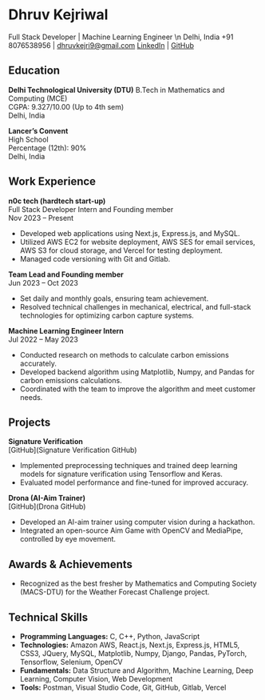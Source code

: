 # Dhruv Kejriwal
Full Stack Developer | Machine Learning Engineer \n
Delhi, India
+91 8076538956 | dhruvkejri9@gmail.com
[LinkedIn](LinkedIn) | [GitHub](GitHub)

## Education
**Delhi Technological University (DTU)**
B.Tech in Mathematics and Computing (MCE)  
CGPA: 9.327/10.00 (Up to 4th sem)  
Delhi, India

**Lancer’s Convent**  
High School  
Percentage (12th): 90%  
Delhi, India

## Work Experience
**n0c tech (hardtech start-up)**  
Full Stack Developer Intern and Founding member  
Nov 2023 – Present
- Developed web applications using Next.js, Express.js, and MySQL.
- Utilized AWS EC2 for website deployment, AWS SES for email services, AWS S3 for cloud storage, and Vercel for testing deployment.
- Managed code versioning with Git and Gitlab.

**Team Lead and Founding member**  
Jun 2023 – Oct 2023
- Set daily and monthly goals, ensuring team achievement.
- Resolved technical challenges in mechanical, electrical, and full-stack technologies for optimizing carbon capture systems.

**Machine Learning Engineer Intern**  
Jul 2022 – May 2023
- Conducted research on methods to calculate carbon emissions accurately.
- Developed backend algorithm using Matplotlib, Numpy, and Pandas for carbon emissions calculations.
- Coordinated with the team to improve the algorithm and meet customer needs.

## Projects
**Signature Verification**  
[GitHub](Signature Verification GitHub)
- Implemented preprocessing techniques and trained deep learning models for signature verification using Tensorflow and Keras.
- Evaluated model performance and fine-tuned for improved accuracy.

**Drona (AI-Aim Trainer)**  
[GitHub](Drona GitHub)
- Developed an AI-aim trainer using computer vision during a hackathon.
- Integrated an open-source Aim Game with OpenCV and MediaPipe, controlled by eye movement.

## Awards & Achievements
- Recognized as the best fresher by Mathematics and Computing Society (MACS-DTU) for the Weather Forecast Challenge project.

## Technical Skills
- **Programming Languages:** C, C++, Python, JavaScript
- **Technologies:** Amazon AWS, React.js, Next.js, Express.js, HTML5, CSS3, JQuery, MySQL, Matplotlib, Numpy, Django, Pandas, PyTorch, Tensorflow, Selenium, OpenCV
- **Fundamentals:** Data Structure and Algorithm, Machine Learning, Deep Learning, Computer Vision, Web Development
- **Tools:** Postman, Visual Studio Code, Git, GitHub, Gitlab, Vercel
